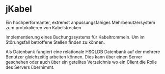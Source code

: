 # jKabel
Ein hochperformanter, extremst anpussungsfähiges Mehrbenutzersystem zum protokolieren von Kabelstrecken

Implementierung eines Buchungssystems für Kabeltrommeln. Um im Störungsfall betroffene Stellen finden zu können.

Als Datenbank fungiert eine relationale HSQLDB Datenbank auf der mehrere Benutzer gleichzeitig arbeiten können. Dies kann über einen Server geschehen oder auch über ein geteiltes Verzeichnis wo ein Client die Rolle des Servers übernimmt.
